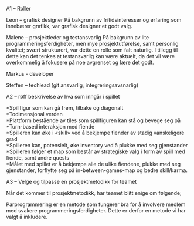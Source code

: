 A1 – Roller

Leon – grafisk designer
På bakgrunn av fritidsinteresser og erfaring som innebærer grafikk, var grafisk designer et godt valg. 

Malene – prosjektleder og testansvarlig
På bakgrunn av lite programmeringsferdigheter, men mye prosjektutførelse, samt personlig kvalitet; svært strukturert, var dette en rolle som falt naturlig. I tillegg til dette kan det tenkes at testansvarlig kan være aktuelt, da det vil være overkommelig å fokusere på noe avgrenset og lære det godt. 

Markus - developer

Steffen – techlead (git ansvarlig, integreringsavsnarlig)


A2 – røff beskrivelse av hva som inngår i spillet

*Spillfigur som kan gå frem, tilbake og diagonalt  
*Todimensjonal verden  
	*Plattform bestående av tiles som spillfiguren kan stå og bevege seg på   
*Turn-based interaksjon med fiende  
*Spilleren kan øke i «skill» ved å bekjempe fiender av stadig vanskeligere grad  
*Spilleren kan, potensielt, øke inventory ved å plukke med seg gjenstander  
*Spilleren følger et map som består av strategiske valg i form av spill med fiende, samt andre quests  
*Målet med spillet er å bekjempe alle de ulike fiendene, plukke med seg gjenstander, forflytte seg på   in-between-games-map og bedre skill/karma.  

A3 – Velge og tilpasse en prosjektmetodikk for teamet  

Når det kommer til prosjektmetodikk, har teamet blitt enige om følgende;  

Parprogrammering er en metode som fungerer bra for å involvere medlem med svakere programmeringsferdigheter. Dette er derfor en metode vi har valgt å inkludere.  



